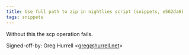```yaml
---
title: Use full path to zip in nightlies script (snippets, e562da6)
tags: snippets
---
```


Without this the scp operation fails.

Signed-off-by: Greg Hurrell &lt;greg@hurrell.net&gt;
